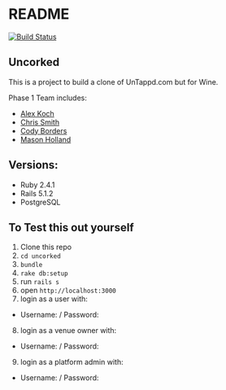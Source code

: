 # README
[![Build Status](https://travis-ci.org/iamchrissmith/uncorked.svg?branch=master)](https://travis-ci.org/iamchrissmith/uncorked)

## Uncorked

This is a project to build a clone of UnTappd.com but for Wine.  

Phase 1 Team includes:
* [Alex Koch](https://github.com/alex-w-k)
* [Chris Smith](https://github.com/iamchrissmith)
* [Cody Borders](https://github.com/codyborders)
* [Mason Holland](https://github.com/MasonHolland)

## Versions:
* Ruby 2.4.1
* Rails 5.1.2
* PostgreSQL

## To Test this out yourself
1. Clone this repo
2. `cd uncorked`
3. `bundle`
4. `rake db:setup`
5. run `rails s`
6. open `http://localhost:3000`
7. login as a user with:
 * Username: / Password:
8. login as a venue owner with:
 * Username: / Password:
9. login as a platform admin with:
 * Username: / Password:
